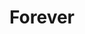 ---
pid: ch146
title: Forever
location_transcription: City Hall
coordinates: "[-75.162926997279, 39.952319504917]"
zipcode: MA02144
gen_neighborhood: 
neighborhood: 
outside_phl: 'Somerville MA '
age: '56'
age_range: 50-59
instagram: 
image_file_name: ch_146.jpg
proposal_transcription: 
topic: Unknown
topic_summary: '0'
type: 
keywords_other: 
credit: Karen September
image_labels: A peace sign
twitter: 
facebook: 
permalink: "/monuments/ch146/"
layout: item-page
---